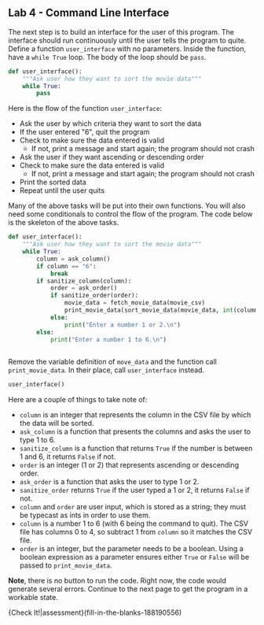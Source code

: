 ## Lab 4 - Command Line Interface

The next step is to build an interface for the user of this program. The interface should run continuously until the user tells the program to quite. Define a function `user_interface` with no parameters. Inside the function, have a `while True` loop. The body of the loop should be `pass`.

```python
def user_interface():
    """Ask user how they want to sort the movie data"""
    while True:
        pass
```

Here is the flow of the function `user_interface`:
* Ask the user by which criteria they want to sort the data
* If the user entered "6", quit the program
* Check to make sure the data entered is valid
  * If not, print a message and start again; the program should not crash
* Ask the user if they want ascending or descending order
* Check to make sure the data entered is valid
  * If not, print a message and start again; the program should not crash
* Print the sorted data
* Repeat until the user quits

Many of the above tasks will be put into their own functions. You will also need some conditionals to control the flow of the program. The code below is the skeleton of the above tasks.

```python
def user_interface():
    """Ask user how they want to sort the movie data"""
    while True:
        column = ask_column()
        if column == "6":
            break
        if sanitize_column(column):
            order = ask_order()
            if sanitize_order(order):
                movie_data = fetch_movie_data(movie_csv) 
                print_movie_data(sort_movie_data(movie_data, int(column) - 1, int(order) == 2))
            else:
                print("Enter a number 1 or 2.\n")
        else:
            print("Enter a number 1 to 6.\n")
            
```

Remove the variable definition of `move_data` and the function call `print_movie_data`. In their place, call `user_interface` instead.

```python
user_interface()
```

Here are a couple of things to take note of:
* `column` is an integer that represents the column in the CSV file by which the data will be sorted.
* `ask_column` is a function that presents the columns and asks the user to type 1 to 6.
* `sanitize_column` is a function that returns `True` if the number is between 1 and 6, it returns `False` if not.
* `order` is an integer (1 or 2) that represents ascending or descending order.
* `ask_order` is a function that asks the user to type 1 or 2.
* `sanitize_order` returns `True` if the user typed a 1 or 2, it returns `False` if not.
* `column` and `order` are user input, which is stored as a string; they must be typecast as ints in order to use them.
* `column` is a number 1 to 6 (with 6 being the command to quit). The CSV file has columns 0 to 4, so subtract 1 from `column` so it matches the CSV file.
* `order` is an integer, but the parameter needs to be a boolean. Using a boolean expression as a parameter ensures either `True` or `False` will be passed to `print_movie_data`.

**Note**, there is no button to run the code. Right now, the code would generate several errors. Continue to the next page to get the program in a workable state.

{Check It!|assessment}(fill-in-the-blanks-188190556)
